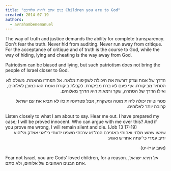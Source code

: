 ```yaml
---
title: "בנים אתם ליהוה אלהיכם Children you are to God"
created: 2014-07-19
authors: 
  - avrahambenemanuel
---
```


The way of truth and justice demands the ability for complete transparency. Don't fear the truth. Never hid from auditing. Never run away from critique. For the acceptance of critique and of truth is the course to God, while the way of hiding, lying and cheating is the way away from God.

Patriotism can be biased and lying, but such patriotism does not bring the people of Israel closer to God.
<div dir="rtl">
הדרך של אמת וצדק דורשת את היכולת לשקיפות מלאה. אל תפחדו מהאמת. מעולם לא הסתיר מביקורת. אף פעם לא ברח מביקורת. לקבלת ביקורת ואמת הוא כמובן לאלוהים, ואילו הדרך של הסתרה, שקר ורמאות היא הדרך מאלוהים.

פטריוטיות יכולה להיות מוטה ומשקרת, אבל פטריוטיות כזו לא תביא את עם ישראל קרובה יותר לאלוהים.
</div>
Listen closely to what I am about to say. Hear me out. I have prepared my case; I will be proved innocent. Who can argue with me over this? And if you prove me wrong, I will remain silent and die. (Job 13 17-19)
<div dir="rtl">
שמעו שמוע מלתי ואחותי באזניכם הנה־נא ערכתי משפט ידעתי כי־אני אצדק מי־הוא יריב עמדי כי־עתה אחריש ואגוע

(איוב יג יז-יט)
</div>
Fear not Israel, you are Gods' loved children, for a reason. אל תירא ישראל, אתם הבנים האהובים של אלוהים, ולא סתם.
